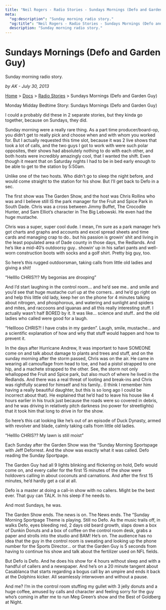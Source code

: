 ```yaml
---
title: "Neil Rogers - Radio Stories - Sundays Mornings (Defo and Garden Guy)"
meta:
  "og:description": "Sunday morning radio story."
  "og:title": "Neil Rogers - Radio Stories - Sundays Mornings (Defo and Garden Guy)    "
  description: "Sunday morning radio story."
---
```


# Sundays Mornings (Defo and Garden Guy)

Sunday morning radio story.

_by AK - July 30, 2013_

[Home](https://neilrogers.org/) > [Docs](https://neilrogers.org/docs) > [Radio Stories](https://neilrogers.org/docs/radio-stories) > Sundays Mornings (Defo and Garden Guy)

Monday Midday Bedtime Story: Sundays Mornings (Defo and Garden Guy)

I could a probably did these in 2 separate stories, but they kinda go together, because on Sundays, they did.

Sunday morning were a really rare thing. As a part time producer/board-op, you didn’t get to really pick and choose when and with whom you worked for. But I actually requested this time slot, because it was 2 live shows that took a lot of calls, and the two guys I got to work with were such polar opposites, their shows had absolutely nothing to do with each other, and both hosts were incredibly amazingly cool, that I wanted the shift. Even though it meant that on Saturday nights I had to be in bed early enough to be able to get to the station by 5:50am.

Unlike one of the two hosts. Who didn’t go to sleep the night before, and would come straight to the station for his show. But I’ll get back to Defo in a sec.

The first show was The Garden Show, and the host was Chris Rollins who was and I believe still IS the park manager for the Fruit and Spice Park in South Dade. Chris was a cross between Jimmy Buffet, The Crocodile Hunter, and Sam Elliot’s character in The Big Lebowski. He even had the huge mustache.

Chris was a super, super cool dude. I mean, I’m sure as a park manager he’s got charts and graphs and accounts and excel spread sheets and time cards and managing crap to do.. but his passion is growin’ shit and living in the least populated area of Dade county in those days, the Redlands. And he’s like a mid-40’s outdoorsy guy.. showin’ up in his safari pants and well-worn construction boots with socks and a golf shirt. Pretty big guy, too.

So here’s this rugged outdoorsman, taking calls from little old ladies and giving a shit!

“Hellllo CHRIS?!? My begonias are drooping”

And I’d start laughing in the control room… and he’d see me.. and smile and you’d see that huge mustache curl up at the corners.. and he’d go right on and help this little old lady, keep her on the phone for 4 minutes talking about nitrogen, and phosphorous, and watering and sunlight and spiders and mites, and raccoons and iguanas and all this really interesting stuff. I actually wasn’t half BORED by it. It was like… science and stuff.. and the old ladies who called were good for a laugh.

“Helllooo CHRIS?! I have crabs in my garden”. Laugh, smile, mustache… and a scientific explanation of how and why that stuff would happen and how to prevent it.

In the days after Hurricane Andrew, It was important to have SOMEONE come on and talk about damage to plants and trees and stuff, and on the sunday morning after the storm passed, Chris was on the air. He came in wearing all camouflage from head to toe, and had a pistol strapped to one hip, and a machete strapped to the other. See, the storm not only whallopped the Fruit and Spice park, but also much of where he lived in the Redlands. And there was a real threat of looting and break-ins and Chris was rightfully scared for himself and his family.. (I think I remember him having a really beautiful daughter, but this is so long ago I could be incorrect about that). He explained that he’d had to leave his house like 4 hours earlier in his truck just because the roads were so covered in debris, and he was driving in relatively pitch darkness (no power for streetlights) that it took him that long to drive in for the show.

So here’s this cat looking like he’s out of an episode of Duck Dynasty, armed with revolver and blade, calmly taking calls from little old ladies.

“Hellllo CHRIS?? My lawn is still moist”

Each Sunday after the Garden Show was the “Sunday Morning Sportspage with Jeff Deforrest. And the show was exactly what it was called. Defo reading the Sunday Sportpage.

The Garden Guy had all 9 lights blinking and flickering on hold, Defo would come on, and every caller for the first 15 minutes of the show were holdovers calling in about coconuts and carnations. And after the first 15 minutes, he’d hardly get a cal at all.

Defo is a master at doing a call-in show with no callers. Might be the best ever. That guy can TALK. In his sleep if he needs to.

And most Sundays, he was.

The Garden Show ends. The news is on. The News ends. The “Sunday Morning Sportpage Theme is playing. Still no Defo. As the music trails off, in walks Defo, eyes bleeding red, 2 days old beard growth, slaps down a box of Dunkin Donuts and a box of coffee on the control room desk, grabs a paper and strolls into the studio and BAM! He’s on. The audience has no idea that the guy in the control room is sweating and looking up the phone number for the Sports Director… or that the Garden Guy is 5 seconds from having to continue his show and talk about the fertilizer used on NFL fields.

But Defo is Defo. And he does his show for 4 hours without sleep and with a handful of callers and a newspaper. And he’s on a 20 minute tangent about Casablanca that starts regarding a bogus call by an umpire and ends it back at the Dolphins kicker. All seamlessly interwoven and without a pause.

And me? I’m in the control room stuffing my gullet with 3 jelly donuts and a huge coffee, amused by calls and character and feeling sorry for the guy who’s coming in after me to run Meg Green’s show and the Best of Goldberg at Night.